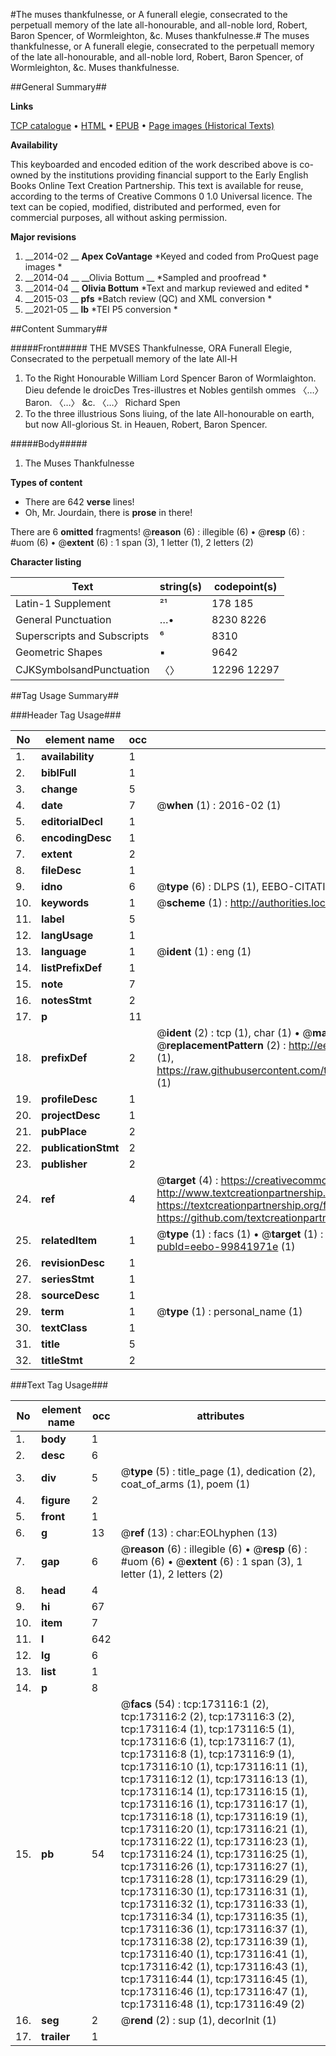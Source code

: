 #The muses thankfulnesse, or A funerall elegie, consecrated to the perpetuall memory of the late all-honourable, and all-noble lord, Robert, Baron Spencer, of Wormleighton, &c. Muses thankfulnesse.#
The muses thankfulnesse, or A funerall elegie, consecrated to the perpetuall memory of the late all-honourable, and all-noble lord, Robert, Baron Spencer, of Wormleighton, &c.
Muses thankfulnesse.

##General Summary##

**Links**

[TCP catalogue](http://www.ota.ox.ac.uk/tcp/)  • 
[HTML](http://tei.it.ox.ac.uk/tcp/Texts-HTML/free/B15/B15905.html)  • 
[EPUB](http://tei.it.ox.ac.uk/tcp/Texts-EPUB/free/B15/B15905.epub) • 
[Page images (Historical Texts)](https://historicaltexts.jisc.ac.uk/eebo-99841971e)

**Availability**

This keyboarded and encoded edition of the work described above is co-owned by the
    institutions providing financial support to the Early English Books Online Text Creation
    Partnership. This text is available for reuse, according to the terms of  Creative Commons 0 1.0 Universal
    licence. The text can be copied, modified, distributed and performed, even for commercial
    purposes, all without asking permission.

**Major revisions**

1. __2014-02 __ __Apex CoVantage__ *Keyed and coded from ProQuest page images *
1. __2014-04 __ __Olivia Bottum __ *Sampled and proofread *
1. __2014-04 __ __Olivia Bottum__ *Text and markup reviewed and edited *
1. __2015-03 __ __pfs__ *Batch review (QC) and XML conversion *
1. __2021-05 __ __lb__ *TEI P5 conversion *

##Content Summary##

#####Front#####
THE MVSES Thankfulnesse, ORA Funerall Elegie, Consecrated to the perpetuall memory of the late All-H
1. To the Right Honourable William Lord Spencer Baron of Wormlaighton.
Dieu defende le droicDes Tres-illustres et Nobles gentilsh ommes 〈…〉 Baron. 〈…〉 &c. 〈…〉 Richard Spen
1. To the three illustrious Sons liuing, of the late All-honourable on earth, but now All-glorious St. in Heauen, Robert, Baron Spencer.

#####Body#####

1. The Muses Thankfulnesse

**Types of content**

  * There are 642 **verse** lines!
  * Oh, Mr. Jourdain, there is **prose** in there!

There are 6 **omitted** fragments! 
 @__reason__ (6) : illegible (6)  •  @__resp__ (6) : #uom (6)  •  @__extent__ (6) : 1 span (3), 1 letter (1), 2 letters (2)

**Character listing**


|Text|string(s)|codepoint(s)|
|---|---|---|
|Latin-1 Supplement|²¹|178 185|
|General Punctuation|…•|8230 8226|
|Superscripts             and Subscripts|⁶|8310|
|Geometric Shapes|▪|9642|
|CJKSymbolsandPunctuation|〈〉|12296 12297|

##Tag Usage Summary##

###Header Tag Usage###

|No|element name|occ|attributes|
|---|---|---|---|
|1.|__availability__|1||
|2.|__biblFull__|1||
|3.|__change__|5||
|4.|__date__|7| @__when__ (1) : 2016-02 (1)|
|5.|__editorialDecl__|1||
|6.|__encodingDesc__|1||
|7.|__extent__|2||
|8.|__fileDesc__|1||
|9.|__idno__|6| @__type__ (6) : DLPS (1), EEBO-CITATION (1), VID (1), EEBO-PROQUEST (1), STC (2)|
|10.|__keywords__|1| @__scheme__ (1) : http://authorities.loc.gov/ (1)|
|11.|__label__|5||
|12.|__langUsage__|1||
|13.|__language__|1| @__ident__ (1) : eng (1)|
|14.|__listPrefixDef__|1||
|15.|__note__|7||
|16.|__notesStmt__|2||
|17.|__p__|11||
|18.|__prefixDef__|2| @__ident__ (2) : tcp (1), char (1)  •  @__matchPattern__ (2) : ([0-9\-]+):([0-9IVX]+) (1), (.+) (1)  •  @__replacementPattern__ (2) : http://eebo.chadwyck.com/downloadtiff?vid=$1&page=$2 (1), https://raw.githubusercontent.com/textcreationpartnership/Texts/master/tcpchars.xml#$1 (1)|
|19.|__profileDesc__|1||
|20.|__projectDesc__|1||
|21.|__pubPlace__|2||
|22.|__publicationStmt__|2||
|23.|__publisher__|2||
|24.|__ref__|4| @__target__ (4) : https://creativecommons.org/publicdomain/zero/1.0/ (1), http://www.textcreationpartnership.org/docs/. (1), https://textcreationpartnership.org/faq/#faq05 (1), https://github.com/textcreationpartnership (1)|
|25.|__relatedItem__|1| @__type__ (1) : facs (1)  •  @__target__ (1) : https://data.historicaltexts.jisc.ac.uk/view?pubId=eebo-99841971e (1)|
|26.|__revisionDesc__|1||
|27.|__seriesStmt__|1||
|28.|__sourceDesc__|1||
|29.|__term__|1| @__type__ (1) : personal_name (1)|
|30.|__textClass__|1||
|31.|__title__|5||
|32.|__titleStmt__|2||


###Text Tag Usage###

|No|element name|occ|attributes|
|---|---|---|---|
|1.|__body__|1||
|2.|__desc__|6||
|3.|__div__|5| @__type__ (5) : title_page (1), dedication (2), coat_of_arms (1), poem (1)|
|4.|__figure__|2||
|5.|__front__|1||
|6.|__g__|13| @__ref__ (13) : char:EOLhyphen (13)|
|7.|__gap__|6| @__reason__ (6) : illegible (6)  •  @__resp__ (6) : #uom (6)  •  @__extent__ (6) : 1 span (3), 1 letter (1), 2 letters (2)|
|8.|__head__|4||
|9.|__hi__|67||
|10.|__item__|7||
|11.|__l__|642||
|12.|__lg__|6||
|13.|__list__|1||
|14.|__p__|8||
|15.|__pb__|54| @__facs__ (54) : tcp:173116:1 (2), tcp:173116:2 (2), tcp:173116:3 (2), tcp:173116:4 (1), tcp:173116:5 (1), tcp:173116:6 (1), tcp:173116:7 (1), tcp:173116:8 (1), tcp:173116:9 (1), tcp:173116:10 (1), tcp:173116:11 (1), tcp:173116:12 (1), tcp:173116:13 (1), tcp:173116:14 (1), tcp:173116:15 (1), tcp:173116:16 (1), tcp:173116:17 (1), tcp:173116:18 (1), tcp:173116:19 (1), tcp:173116:20 (1), tcp:173116:21 (1), tcp:173116:22 (1), tcp:173116:23 (1), tcp:173116:24 (1), tcp:173116:25 (1), tcp:173116:26 (1), tcp:173116:27 (1), tcp:173116:28 (1), tcp:173116:29 (1), tcp:173116:30 (1), tcp:173116:31 (1), tcp:173116:32 (1), tcp:173116:33 (1), tcp:173116:34 (1), tcp:173116:35 (1), tcp:173116:36 (1), tcp:173116:37 (1), tcp:173116:38 (2), tcp:173116:39 (1), tcp:173116:40 (1), tcp:173116:41 (1), tcp:173116:42 (1), tcp:173116:43 (1), tcp:173116:44 (1), tcp:173116:45 (1), tcp:173116:46 (1), tcp:173116:47 (1), tcp:173116:48 (1), tcp:173116:49 (2)|
|16.|__seg__|2| @__rend__ (2) : sup (1), decorInit (1)|
|17.|__trailer__|1||
